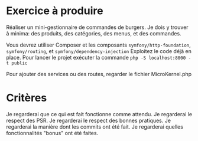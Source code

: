 # Exercice à produire

Réaliser un mini-gestionnaire de commandes de burgers.
Je dois y trouver à minima: des produits, des catégories, des menus, et des commandes.

Vous devrez utiliser Composer et les composants `symfony/http-foundation`, `symfony/routing`, et `symfony/dependency-injection`
Exploitez le code déjà en place.
Pour lancer le projet exécuter la commande `php -S localhost:8000 -t public`

Pour ajouter des services ou des routes, regarder le fichier MicroKernel.php

# Critères

Je regarderai que ce qui est fait fonctionne comme attendu.
Je regarderai le respect des PSR.
Je regarderai le respect des bonnes pratiques.
Je regarderai la manière dont les commits ont été fait.
Je regarderai quelles fonctionnalités "bonus" ont été faites.


